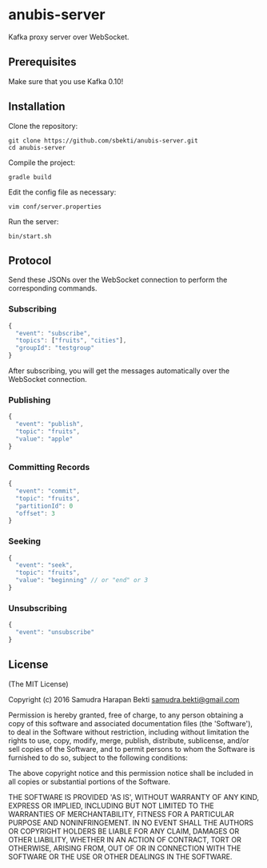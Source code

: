 # anubis-server
Kafka proxy server over WebSocket.

## Prerequisites
Make sure that you use Kafka 0.10!

## Installation
Clone the repository:
~~~shell
git clone https://github.com/sbekti/anubis-server.git
cd anubis-server
~~~
Compile the project:
~~~shell
gradle build
~~~
Edit the config file as necessary:
~~~shell
vim conf/server.properties
~~~
Run the server:
~~~shell
bin/start.sh
~~~

## Protocol

Send these JSONs over the WebSocket connection to perform the corresponding commands.

### Subscribing
~~~javascript
{
  "event": "subscribe",
  "topics": ["fruits", "cities"],
  "groupId": "testgroup"
}
~~~
After subscribing, you will get the messages automatically over the WebSocket connection.

### Publishing
~~~javascript
{
  "event": "publish",
  "topic": "fruits",
  "value": "apple"
}
~~~

### Committing Records
~~~javascript
{
  "event": "commit",
  "topic": "fruits",
  "partitionId": 0
  "offset": 3
}
~~~

### Seeking
~~~javascript
{
  "event": "seek",
  "topic": "fruits",
  "value": "beginning" // or "end" or 3
}
~~~

### Unsubscribing
~~~javascript
{
  "event": "unsubscribe"
}
~~~

## License

(The MIT License)

Copyright (c) 2016 Samudra Harapan Bekti <samudra.bekti@gmail.com>

Permission is hereby granted, free of charge, to any person obtaining
a copy of this software and associated documentation files (the
'Software'), to deal in the Software without restriction, including
without limitation the rights to use, copy, modify, merge, publish,
distribute, sublicense, and/or sell copies of the Software, and to
permit persons to whom the Software is furnished to do so, subject to
the following conditions:

The above copyright notice and this permission notice shall be
included in all copies or substantial portions of the Software.

THE SOFTWARE IS PROVIDED 'AS IS', WITHOUT WARRANTY OF ANY KIND,
EXPRESS OR IMPLIED, INCLUDING BUT NOT LIMITED TO THE WARRANTIES OF
MERCHANTABILITY, FITNESS FOR A PARTICULAR PURPOSE AND NONINFRINGEMENT.
IN NO EVENT SHALL THE AUTHORS OR COPYRIGHT HOLDERS BE LIABLE FOR ANY
CLAIM, DAMAGES OR OTHER LIABILITY, WHETHER IN AN ACTION OF CONTRACT,
TORT OR OTHERWISE, ARISING FROM, OUT OF OR IN CONNECTION WITH THE
SOFTWARE OR THE USE OR OTHER DEALINGS IN THE SOFTWARE.
